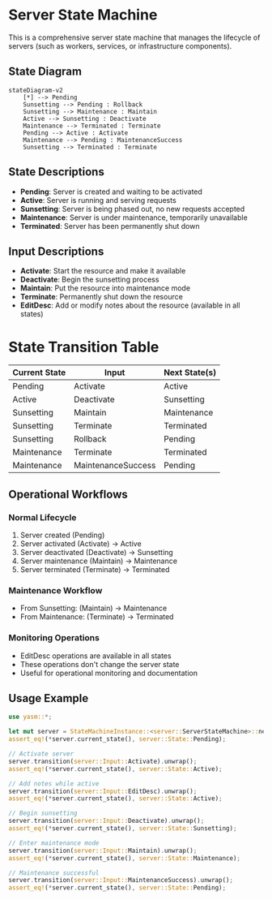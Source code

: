# Server State Machine

This is a comprehensive server state machine that manages the lifecycle of servers (such as workers, services, or infrastructure components).

## State Diagram

```mermaid
stateDiagram-v2
    [*] --> Pending
    Sunsetting --> Pending : Rollback
    Sunsetting --> Maintenance : Maintain
    Active --> Sunsetting : Deactivate
    Maintenance --> Terminated : Terminate
    Pending --> Active : Activate
    Maintenance --> Pending : MaintenanceSuccess
    Sunsetting --> Terminated : Terminate
```

## State Descriptions

- **Pending**: Server is created and waiting to be activated
- **Active**: Server is running and serving requests
- **Sunsetting**: Server is being phased out, no new requests accepted
- **Maintenance**: Server is under maintenance, temporarily unavailable
- **Terminated**: Server has been permanently shut down

## Input Descriptions

- **Activate**: Start the resource and make it available
- **Deactivate**: Begin the sunsetting process
- **Maintain**: Put the resource into maintenance mode
- **Terminate**: Permanently shut down the resource
- **EditDesc**: Add or modify notes about the resource (available in all states)
# State Transition Table

| Current State | Input | Next State(s) |
|---------------|-------|---------------|
| Pending | Activate | Active |
| Active | Deactivate | Sunsetting |
| Sunsetting | Maintain | Maintenance |
| Sunsetting | Terminate | Terminated |
| Sunsetting | Rollback | Pending |
| Maintenance | Terminate | Terminated |
| Maintenance | MaintenanceSuccess | Pending |

## Operational Workflows

### Normal Lifecycle
1. Server created (Pending)
2. Server activated (Activate) → Active
3. Server deactivated (Deactivate) → Sunsetting
4. Server maintenance (Maintain) → Maintenance
5. Server terminated (Terminate) → Terminated

### Maintenance Workflow
- From Sunsetting: (Maintain) → Maintenance
- From Maintenance: (Terminate) → Terminated

### Monitoring Operations
- EditDesc operations are available in all states
- These operations don't change the server state
- Useful for operational monitoring and documentation

## Usage Example

```rust
use yasm::*;

let mut server = StateMachineInstance::<server::ServerStateMachine>::new();
assert_eq!(*server.current_state(), server::State::Pending);

// Activate server
server.transition(server::Input::Activate).unwrap();
assert_eq!(*server.current_state(), server::State::Active);

// Add notes while active
server.transition(server::Input::EditDesc).unwrap();
assert_eq!(*server.current_state(), server::State::Active);

// Begin sunsetting
server.transition(server::Input::Deactivate).unwrap();
assert_eq!(*server.current_state(), server::State::Sunsetting);

// Enter maintenance mode
server.transition(server::Input::Maintain).unwrap();
assert_eq!(*server.current_state(), server::State::Maintenance);

// Maintenance successful
server.transition(server::Input::MaintenanceSuccess).unwrap();
assert_eq!(*server.current_state(), server::State::Pending);
```
